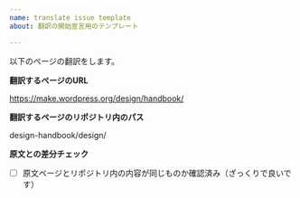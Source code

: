 ```yaml
---
name: translate issue template
about: 翻訳の開始宣言用のテンプレート

---
```


<!-- title に「翻訳: 翻訳するファイル名」を含めてください
ex. 翻訳：get-involved/first-steps を翻訳します -->

以下のページの翻訳をします。

**翻訳するページのURL**
<!-- 翻訳するページのURLを書いてください -->
https://make.wordpress.org/design/handbook/

**翻訳するページのリポジトリ内のパス**
<!-- 翻訳するページのリポジトリ内のパスを書いてください -->
design-handbook/design/

**原文との差分チェック**
<!-- 翻訳するページとリポジトリ内の内容を確認したらチェックを入れてください -->
- [ ] 原文ページとリポジトリ内の内容が同じものか確認済み（ざっくりで良いです）
